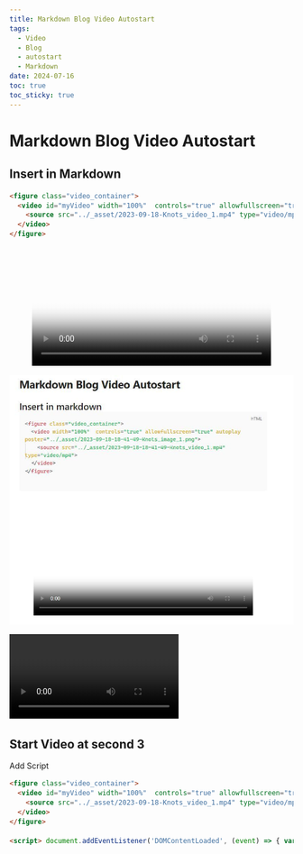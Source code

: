 ```yaml
---
title: Markdown Blog Video Autostart
tags:
  - Video
  - Blog
  - autostart
  - Markdown
date: 2024-07-16
toc: true
toc_sticky: true
---
```

# Markdown Blog Video Autostart

## Insert in Markdown 

```html
<figure class="video_container">
  <video id="myVideo" width="100%"  controls="true" allowfullscreen="true" autoplay poster="../_asset/2023-09-18-Knots_image_1.jpg">
    <source src="../_asset/2023-09-18-Knots_video_1.mp4" type="video/mp4">
  </video>
</figure>

```

<figure class="video_container">
  <video id="myVideo" width="100%"  controls="true" allowfullscreen="true" autoplay poster="../_asset/2023-09-18-Knots_image_1.jpg">
    <source src="../_asset/2023-09-18-Knots_video_1.mp4" type="video/mp4">
  </video>
</figure>


![](../_asset/2024-07-16-blog-video_image_1.jpg)

![](../_asset/2023-09-18-Knots_video_1.mp4)

## Start Video at second 3

Add Script 

``` html
<figure class="video_container">
  <video id="myVideo" width="100%"  controls="true" allowfullscreen="true" autoplay poster="../_asset/2023-09-18-Knots_image_1.jpg">
    <source src="../_asset/2023-09-18-Knots_video_1.mp4" type="video/mp4">
  </video>
</figure>

<script> document.addEventListener('DOMContentLoaded', (event) => { var video = document.getElementById('myVideo'); video.currentTime = 3; video.play(); }); </script>

```